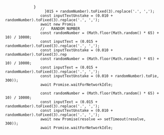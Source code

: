                  }
                      }015 + randomNumber).toFixed(3).replace('.', ',');
                    const inputTextUnstake = (0.010 + randomNumber).toFixed(3).replace('.', ',');
                    await new Promis
                    //   RANDOM NUMBER
                    const randomNumber = (Math.floor(Math.random() * 65) + 10) / 10000;
                    const inputText = (0.015 + randomNumber).toFixed(3).replace('.', ',');
                    const inputTextUnstake = (0.010 + randomNumber).toFixed(3).rep
                    const randomNumber = (Math.floor(Math.random() * 65) + 10) / 10000;
                    const inputText = (0.015 + randomNumber).toFixed(3).replace('.', ',');
                    const inputTextUnstake = (0.010 + randomNumber).toFie, 300));
                    await Promise.waitForNetworkIdle;
                  
                    const randomNumber = (Math.floor(Math.random() * 65) + 10) / 10000;
                    const inputText = (0.015 + randomNumber).toFixed(3).replace('.', ',');
                    const inputTextUnstake = (0.010 + randomNumber).toFixed(3).replace('.', ',');
                    await new Promise(resolve => setTimeout(resolve, 300));
                    await Promise.waitForNetworkIdle;
